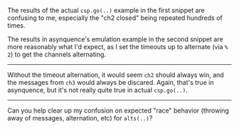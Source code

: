 The results of the actual `csp.go(..)` example in the first snippet are confusing to me, especially the "ch2 closed" being repeated hundreds of times.

The results in asynquence's emulation example in the second snippet are more reasonably what I'd expect, as I set the timeouts up to alternate (via `% 2`) to get the channels alternating.

-------

Without the timeout alternation, it would seem `ch2` should always win, and the messages from `ch3` would always be discared. Again, that's true in asynquence, but it's not really quite true in actual `csp.go(..)`.

-------

Can you help clear up my confusion on expected "race" behavior (throwing away of messages, alternation, etc) for `alts(..)`?